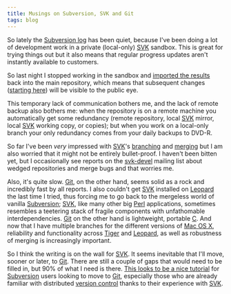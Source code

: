```yaml
---
title: Musings on Subversion, SVK and Git
tags: blog
---
```


So lately the [Subversion log](http://www.wincent.com/a/about/wincent/weblog/svn-log/archives/) has been quiet, because I've been doing a lot of development work in a private (local-only) [SVK](http://www.wincent.com/wiki/SVK) sandbox. This is great for trying things out but it also means that regular progress updates aren't instantly available to customers.

So last night I stopped working in the sandbox and [imported the results](http://www.wincent.com/a/about/wincent/weblog/svn-log/archives/2007/07/wocommon_r633_13_items_changed.php) back into the main repository, which means that subsequent changes ([starting here](http://www.wincent.com/a/about/wincent/weblog/svn-log/archives/2007/07/wocommon_r634_1_item_changed.php)) will be visible to the public eye.

This temporary lack of communication bothers me, and the lack of remote backup also bothers me: when the repository is on a remote machine you automatically get some redundancy (remote repository, local [SVK](http://www.wincent.com/wiki/SVK) mirror, local [SVK](http://www.wincent.com/wiki/SVK) working copy, or copies); but when you work on a local-only branch your only redundancy comes from your daily backups to DVD-R.

So far I've been _very_ impressed with [SVK](http://www.wincent.com/wiki/SVK)'s [branching](http://www.wincent.com/wiki/branching) and [merging](http://www.wincent.com/wiki/merging) but I am also worried that it might not be entirely bullet-proof. I haven't been bitten yet, but I occasionally see reports on the [svk-devel](http://www.wincent.com/wiki/svk-devel) mailing list about wedged repositories and merge bugs and that worries me.

Also, it's quite slow. [Git](http://www.wincent.com/wiki/Git), on the other hand, seems solid as a rock and incredibly fast by all reports. I also couldn't get [SVK](http://www.wincent.com/wiki/SVK) installed on [Leopard](http://www.wincent.com/wiki/Leopard) the last time I tried, thus forcing me to go back to the mergeless world of vanilla [Subversion](http://www.wincent.com/wiki/Subversion); [SVK](http://www.wincent.com/wiki/SVK), like many other big [Perl](http://www.wincent.com/wiki/Perl) applications, sometimes resembles a teetering stack of fragile components with unfathomable interdependencies. [Git](http://www.wincent.com/wiki/Git) on the other hand is lightweight, portable [C](http://www.wincent.com/wiki/C). And now that I have multiple branches for the different versions of [Mac OS X](http://www.wincent.com/wiki/Mac%20OS%20X), reliability and functionality across [Tiger](http://www.wincent.com/wiki/Tiger) and [Leopard](http://www.wincent.com/wiki/Leopard), as well as robustness of merging is increasingly important.

So I think the writing is on the wall for [SVK](http://www.wincent.com/wiki/SVK). It seems inevitable that I'll move, sooner or later, to [Git](http://www.wincent.com/wiki/Git). There are still a couple of gaps that would need to be filled in, but 90% of what I need is there. [This looks to be a nice tutorial](http://utsl.gen.nz/talks/git-svn/intro.html) for [Subversion](http://www.wincent.com/wiki/Subversion) users looking to move to [Git](http://www.wincent.com/wiki/Git), especially those who are already familiar with distributed [version control](http://www.wincent.com/wiki/version%20control) thanks to their experience with [SVK](http://www.wincent.com/wiki/SVK).
